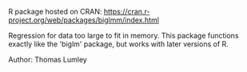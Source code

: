 R package hosted on CRAN: https://cran.r-project.org/web/packages/biglmm/index.html

Regression for data too large to fit in memory. This package functions exactly like the 'biglm' package, but works with later versions of R.

Author: Thomas Lumley
